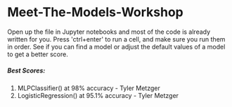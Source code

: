 # Meet-The-Models-Workshop

Open up the file in Jupyter notebooks and most of the code is already written for you. Press 'ctrl+enter' to run a cell, and make sure you run them in order. See if you can find a model or adjust the default values of a model to get a better score.

##### Best Scores: 
 1. MLPClassifier() at 98% accuracy - Tyler Metzger
 2. LogisticRegression() at 95.1% accuracy - Tyler Metzger
